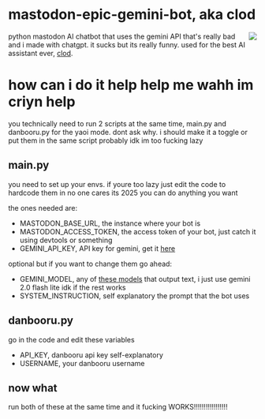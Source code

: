 <p><h1>mastodon-epic-gemini-bot, aka clod</h1>
<img src="https://4get.authenyo.xyz/proxy?i=https%3A%2F%2Fmedia.tenor.com%2FlJa1KnY6quwAAAAM%2Fnettspend-drankdrankdrank.gif" align="right"></p>

python mastodon AI chatbot that uses the gemini API that's really bad and i made with chatgpt. it sucks but its really funny. used for the best AI assistant ever, [clod](https://brain.worm.pink/clod).

# how can i do it help help me wahh im criyn help

you technically need to run 2 scripts at the same time, main.py and danbooru.py for the yaoi mode. dont ask why. i should make it a toggle or put them in the same script probably idk im too fucking lazy

## main.py
you need to set up your envs. if youre too lazy just edit the code to hardcode them in no one cares its 2025 you can do anything you want

the ones needed are:
- MASTODON_BASE_URL, the instance where your bot is
- MASTODON_ACCESS_TOKEN, the access token of your bot, just catch it using devtools or something
- GEMINI_API_KEY, API key for gemini, get it [here](https://aistudio.google.com/apikey)

optional but if you want to change them go ahead: 
- GEMINI_MODEL, any of [these models](https://ai.google.dev/gemini-api/docs/models) that output text, i just use gemini 2.0 flash lite idk if the rest works
- SYSTEM_INSTRUCTION, self explanatory the prompt that the bot uses

## danbooru.py

go in the code and edit these variables

- API_KEY, danbooru api key self-explanatory
- USERNAME,  your danbooru username

## now what

run both of these at the same time and it fucking WORKS!!!!!!!!!!!!!!!!!
